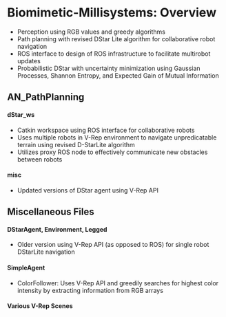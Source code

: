 # Biomimetic-Millisystems: Overview
  - Perception using RGB values and greedy algorithms
  - Path planning with revised DStar Lite algorithm for collaborative robot navigation
  - ROS interface to design of ROS infrastructure to facilitate multirobot updates
  - Probabilistic DStar with uncertainty minimization using Gaussian Processes, Shannon Entropy, and Expected Gain of Mutual Information

## AN_PathPlanning
#### dStar_ws
  - Catkin workspace using ROS interface for collaborative robots
  - Uses multiple robots in V-Rep environment to navigate unpredicatable terrain using revised D-StarLite algorithm
  - Utilizes proxy ROS node to effectively communicate new obstacles between robots
#### misc
  - Updated versions of DStar agent using V-Rep API
  
## Miscellaneous Files
#### DStarAgent, Environment, Legged
  - Older version using V-Rep API (as opposed to ROS) for single robot DStarLite navigation
#### SimpleAgent
  - ColorFollower: Uses V-Rep API and greedily searches for highest color intensity by extracting information from RGB arrays
#### Various V-Rep Scenes
